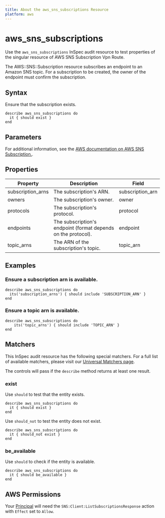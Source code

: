 ```yaml
---
title: About the aws_sns_subscriptions Resource
platform: aws
---
```


# aws_sns_subscriptions

Use the `aws_sns_subscriptions` InSpec audit resource to test properties of the singular resource of AWS SNS Subscription Vpn Route.

The AWS::SNS::Subscription resource subscribes an endpoint to an Amazon SNS topic. For a subscription to be created, the owner of the endpoint must confirm the subscription.

## Syntax

Ensure that the subscription exists.

    describe aws_sns_subscriptions do
      it { should exist }
    end

## Parameters

For additional information, see the [AWS documentation on AWS SNS Subscription.](https://docs.aws.amazon.com/AWSCloudFormation/latest/UserGuide/aws-resource-sns-subscription.html).

## Properties

| Property | Description | Field | 
| --- | --- | --- |
| subscription_arns | The subscription's ARN. | subscription_arn |
| owners | The subscription's owner. | owner |
| protocols | The subscription's protocol. | protocol |
| endpoints | The subscription's endpoint (format depends on the protocol). | endpoint |
| topic_arns | The ARN of the subscription's topic. | topic_arn |

## Examples

### Ensure a subscription arn is available.
    describe aws_sns_subscriptions do
      its('subscription_arns') { should include 'SUBSCRIPTION_ARN' }
    end

### Ensure a topic arn is available.
    describe aws_sns_subscriptions do
        its('topic_arns') { should include 'TOPIC_ARN' }
    end

## Matchers

This InSpec audit resource has the following special matchers. For a full list of available matchers, please visit our [Universal Matchers page](https://www.inspec.io/docs/reference/matchers/).

The controls will pass if the `describe` method returns at least one result.

### exist

Use `should` to test that the entity exists.

    describe aws_sns_subscriptions do
      it { should exist }
    end

Use `should_not` to test the entity does not exist.

    describe aws_sns_subscriptions do
      it { should_not exist }
    end

### be_available

Use `should` to check if the entity is available.

    describe aws_sns_subscriptions do
      it { should be_available }
    end

## AWS Permissions

Your [Principal](https://docs.aws.amazon.com/IAM/latest/UserGuide/intro-structure.html#intro-structure-principal) will need the `SNS:Client:ListSubscriptionsResponse` action with `Effect` set to `Allow`.